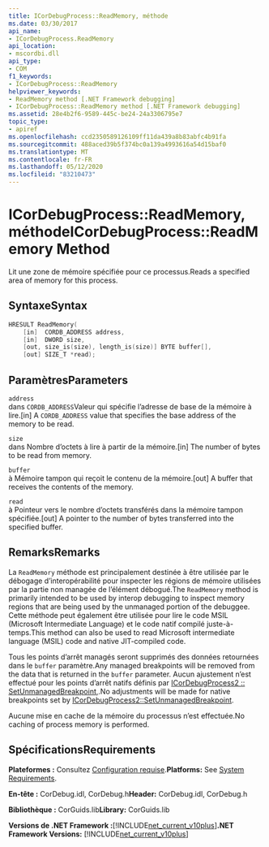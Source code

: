 ```yaml
---
title: ICorDebugProcess::ReadMemory, méthode
ms.date: 03/30/2017
api_name:
- ICorDebugProcess.ReadMemory
api_location:
- mscordbi.dll
api_type:
- COM
f1_keywords:
- ICorDebugProcess::ReadMemory
helpviewer_keywords:
- ReadMemory method [.NET Framework debugging]
- ICorDebugProcess::ReadMemory method [.NET Framework debugging]
ms.assetid: 28e4b2f6-9589-445c-be24-24a3306795e7
topic_type:
- apiref
ms.openlocfilehash: ccd2350589126109ff11da439a8b83abfc4b91fa
ms.sourcegitcommit: 488aced39b5f374bc0a139a4993616a54d15baf0
ms.translationtype: MT
ms.contentlocale: fr-FR
ms.lasthandoff: 05/12/2020
ms.locfileid: "83210473"
---
```

# <a name="icordebugprocessreadmemory-method"></a><span data-ttu-id="acde7-102">ICorDebugProcess::ReadMemory, méthode</span><span class="sxs-lookup"><span data-stu-id="acde7-102">ICorDebugProcess::ReadMemory Method</span></span>
<span data-ttu-id="acde7-103">Lit une zone de mémoire spécifiée pour ce processus.</span><span class="sxs-lookup"><span data-stu-id="acde7-103">Reads a specified area of memory for this process.</span></span>  
  
## <a name="syntax"></a><span data-ttu-id="acde7-104">Syntaxe</span><span class="sxs-lookup"><span data-stu-id="acde7-104">Syntax</span></span>  
  
```cpp  
HRESULT ReadMemory(  
    [in]  CORDB_ADDRESS address,
    [in]  DWORD size,  
    [out, size_is(size), length_is(size)] BYTE buffer[],  
    [out] SIZE_T *read);  
```  
  
## <a name="parameters"></a><span data-ttu-id="acde7-105">Paramètres</span><span class="sxs-lookup"><span data-stu-id="acde7-105">Parameters</span></span>  
 `address`  
 <span data-ttu-id="acde7-106">dans `CORDB_ADDRESS`Valeur qui spécifie l’adresse de base de la mémoire à lire.</span><span class="sxs-lookup"><span data-stu-id="acde7-106">[in] A `CORDB_ADDRESS` value that specifies the base address of the memory to be read.</span></span>  
  
 `size`  
 <span data-ttu-id="acde7-107">dans Nombre d’octets à lire à partir de la mémoire.</span><span class="sxs-lookup"><span data-stu-id="acde7-107">[in] The number of bytes to be read from memory.</span></span>  
  
 `buffer`  
 <span data-ttu-id="acde7-108">à Mémoire tampon qui reçoit le contenu de la mémoire.</span><span class="sxs-lookup"><span data-stu-id="acde7-108">[out] A buffer that receives the contents of the memory.</span></span>  
  
 `read`  
 <span data-ttu-id="acde7-109">à Pointeur vers le nombre d’octets transférés dans la mémoire tampon spécifiée.</span><span class="sxs-lookup"><span data-stu-id="acde7-109">[out] A pointer to the number of bytes transferred into the specified buffer.</span></span>  
  
## <a name="remarks"></a><span data-ttu-id="acde7-110">Remarks</span><span class="sxs-lookup"><span data-stu-id="acde7-110">Remarks</span></span>  
 <span data-ttu-id="acde7-111">La `ReadMemory` méthode est principalement destinée à être utilisée par le débogage d’interopérabilité pour inspecter les régions de mémoire utilisées par la partie non managée de l’élément débogué.</span><span class="sxs-lookup"><span data-stu-id="acde7-111">The `ReadMemory` method is primarily intended to be used by interop debugging to inspect memory regions that are being used by the unmanaged portion of the debuggee.</span></span> <span data-ttu-id="acde7-112">Cette méthode peut également être utilisée pour lire le code MSIL (Microsoft Intermediate Language) et le code natif compilé juste-à-temps.</span><span class="sxs-lookup"><span data-stu-id="acde7-112">This method can also be used to read Microsoft intermediate language (MSIL) code and native JIT-compiled code.</span></span>  
  
 <span data-ttu-id="acde7-113">Tous les points d’arrêt managés seront supprimés des données retournées dans le `buffer` paramètre.</span><span class="sxs-lookup"><span data-stu-id="acde7-113">Any managed breakpoints will be removed from the data that is returned in the `buffer` parameter.</span></span> <span data-ttu-id="acde7-114">Aucun ajustement n’est effectué pour les points d’arrêt natifs définis par [ICorDebugProcess2 :: SetUnmanagedBreakpoint,](icordebugprocess2-setunmanagedbreakpoint-method.md).</span><span class="sxs-lookup"><span data-stu-id="acde7-114">No adjustments will be made for native breakpoints set by [ICorDebugProcess2::SetUnmanagedBreakpoint](icordebugprocess2-setunmanagedbreakpoint-method.md).</span></span>  
  
 <span data-ttu-id="acde7-115">Aucune mise en cache de la mémoire du processus n’est effectuée.</span><span class="sxs-lookup"><span data-stu-id="acde7-115">No caching of process memory is performed.</span></span>  
  
## <a name="requirements"></a><span data-ttu-id="acde7-116">Spécifications</span><span class="sxs-lookup"><span data-stu-id="acde7-116">Requirements</span></span>  
 <span data-ttu-id="acde7-117">**Plateformes :** Consultez [Configuration requise](../../get-started/system-requirements.md).</span><span class="sxs-lookup"><span data-stu-id="acde7-117">**Platforms:** See [System Requirements](../../get-started/system-requirements.md).</span></span>  
  
 <span data-ttu-id="acde7-118">**En-tête :** CorDebug.idl, CorDebug.h</span><span class="sxs-lookup"><span data-stu-id="acde7-118">**Header:** CorDebug.idl, CorDebug.h</span></span>  
  
 <span data-ttu-id="acde7-119">**Bibliothèque :** CorGuids.lib</span><span class="sxs-lookup"><span data-stu-id="acde7-119">**Library:** CorGuids.lib</span></span>  
  
 <span data-ttu-id="acde7-120">**Versions de .NET Framework :**[!INCLUDE[net_current_v10plus](../../../../includes/net-current-v10plus-md.md)]</span><span class="sxs-lookup"><span data-stu-id="acde7-120">**.NET Framework Versions:** [!INCLUDE[net_current_v10plus](../../../../includes/net-current-v10plus-md.md)]</span></span>
